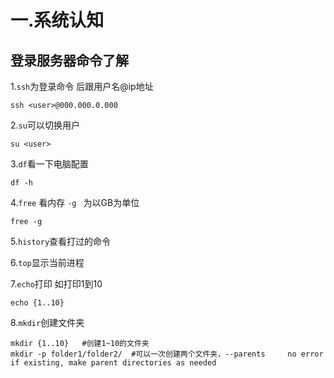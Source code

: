# 一.系统认知  
## 登录服务器命令了解
1.```ssh```为登录命令 后跟用户名@ip地址   
```  
ssh <user>@000.000.0.000
```   
  
2.`su`可以切换用户  
```  
su <user>
```  

3.`df`看一下电脑配置  
```  
df -h
```  

4.`free` 看内存 `-g ` 为以GB为单位    
```  
free -g
```  

5.`history`查看打过的命令  

6.`top`显示当前进程  

7.`echo`打印  如打印1到10  
```
echo {1..10}
```
8.`mkdir`创建文件夹  
```
mkdir {1..10}   #创建1~10的文件夹
mkdir -p folder1/folder2/  #可以一次创建两个文件夹，--parents     no error if existing, make parent directories as needed
```




  


  
